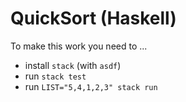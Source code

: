 # QuickSort (Haskell)

To make this work you need to ...

* install `stack` (with `asdf`)
* run `stack test`
* run `LIST="5,4,1,2,3" stack run`
